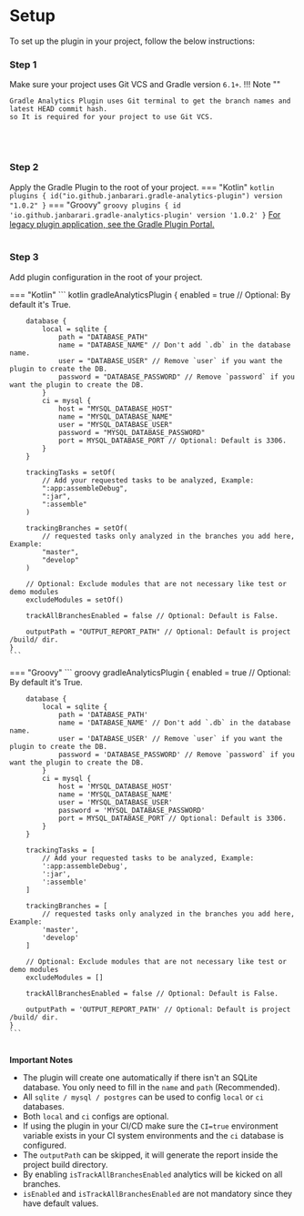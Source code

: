 <!--
 MIT License
 Copyright (c) 2024 Mehdi Janbarari (@janbarari)

 Permission is hereby granted, free of charge, to any person obtaining a copy
 of this software and associated documentation files (the "Software"), to deal
 in the Software without restriction, including without limitation the rights
 to use, copy, modify, merge, publish, distribute, sublicense, and/or sell
 copies of the Software, and to permit persons to whom the Software is
 furnished to do so, subject to the following conditions:

 The above copyright notice and this permission notice shall be included in all
 copies or substantial portions of the Software.

 THE SOFTWARE IS PROVIDED "AS IS", WITHOUT WARRANTY OF ANY KIND, EXPRESS OR
 IMPLIED, INCLUDING BUT NOT LIMITED TO THE WARRANTIES OF MERCHANTABILITY,
 FITNESS FOR A PARTICULAR PURPOSE AND NONINFRINGEMENT. IN NO EVENT SHALL THE
 AUTHORS OR COPYRIGHT HOLDERS BE LIABLE FOR ANY CLAIM, DAMAGES OR OTHER
 LIABILITY, WHETHER IN AN ACTION OF CONTRACT, TORT OR OTHERWISE, ARISING FROM,
 OUT OF OR IN CONNECTION WITH THE SOFTWARE OR THE USE OR OTHER DEALINGS IN THE
 SOFTWARE.
-->

# Setup
To set up the plugin in your project, follow the below instructions:

### <strong>Step 1</strong>
Make sure your project uses Git VCS and Gradle version `6.1+`.
!!! Note ""

    Gradle Analytics Plugin uses Git terminal to get the branch names and latest HEAD commit hash. 
    so It is required for your project to use Git VCS.

<br/><br/>

### <strong>Step 2</strong>
Apply the Gradle Plugin to the root of your project.
=== "Kotlin"
    ``` kotlin
    plugins {
        id("io.github.janbarari.gradle-analytics-plugin") version "1.0.2"
    }
    ```
=== "Groovy"
    ``` groovy
    plugins {
        id 'io.github.janbarari.gradle-analytics-plugin' version '1.0.2'
    }
    ```
[For legacy plugin application, see the Gradle Plugin Portal.](https://plugins.gradle.org/plugin/io.github.janbarari.gradle-analytics-plugin)
<br/><br/>

### <strong>Step 3</strong> 
Add plugin configuration in the root of your project.

=== "Kotlin"
    ``` kotlin
    gradleAnalyticsPlugin {
        enabled = true // Optional: By default it's True.

        database {
            local = sqlite {
                path = "DATABASE_PATH"
                name = "DATABASE_NAME" // Don't add `.db` in the database name.
                user = "DATABASE_USER" // Remove `user` if you want the plugin to create the DB.
                password = "DATABASE_PASSWORD" // Remove `password` if you want the plugin to create the DB.
            }
            ci = mysql {
                host = "MYSQL_DATABASE_HOST"
                name = "MYSQL_DATABASE_NAME"
                user = "MYSQL_DATABASE_USER"
                password = "MYSQL_DATABASE_PASSWORD"
                port = MYSQL_DATABASE_PORT // Optional: Default is 3306.
            }
        }
    
        trackingTasks = setOf(
            // Add your requested tasks to be analyzed, Example:
            ":app:assembleDebug",
            ":jar", 
            ":assemble"
        )
    
        trackingBranches = setOf(
            // requested tasks only analyzed in the branches you add here, Example:
            "master",
            "develop"
        )

        // Optional: Exclude modules that are not necessary like test or demo modules
        excludeModules = setOf()

        trackAllBranchesEnabled = false // Optional: Default is False.

        outputPath = "OUTPUT_REPORT_PATH" // Optional: Default is project /build/ dir.
    }
    ```
=== "Groovy"
    ``` groovy
    gradleAnalyticsPlugin {
        enabled = true // Optional: By default it's True.

        database {
            local = sqlite {
                path = 'DATABASE_PATH'
                name = 'DATABASE_NAME' // Don't add `.db` in the database name.
                user = 'DATABASE_USER' // Remove `user` if you want the plugin to create the DB.
                password = 'DATABASE_PASSWORD' // Remove `password` if you want the plugin to create the DB.
            }
            ci = mysql {
                host = 'MYSQL_DATABASE_HOST'
                name = 'MYSQL_DATABASE_NAME'
                user = 'MYSQL_DATABASE_USER'
                password = 'MYSQL_DATABASE_PASSWORD'
                port = MYSQL_DATABASE_PORT // Optional: Default is 3306.
            }
        }
    
        trackingTasks = [
            // Add your requested tasks to be analyzed, Example:
            ':app:assembleDebug',
            ':jar', 
            ':assemble'
        ]
    
        trackingBranches = [
            // requested tasks only analyzed in the branches you add here, Example:
            'master',
            'develop'
        ]

        // Optional: Exclude modules that are not necessary like test or demo modules
        excludeModules = []
    
        trackAllBranchesEnabled = false // Optional: Default is False.

        outputPath = 'OUTPUT_REPORT_PATH' // Optional: Default is project /build/ dir.
    }
    ```
<br/>
<strong>Important Notes</strong><br/>

- The plugin will create one automatically if there isn't an SQLite database. You only need to fill in the `name` and `path` (Recommended).
- All `sqlite / mysql / postgres` can be used to config `local` or `ci` databases.
- Both `local` and `ci` configs are optional.
- If using the plugin in your CI/CD make sure the `CI=true` environment variable exists in your CI system environments and the `ci` database is configured.
- The `outputPath` can be skipped, it will generate the report inside the project build directory.
- By enabling `isTrackAllBranchesEnabled` analytics will be kicked on all branches.
- `isEnabled` and `isTrackAllBranchesEnabled` are not mandatory since they have default values.

<br/>
